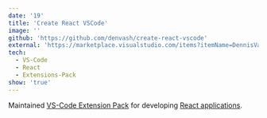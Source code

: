 ```yaml
---
date: '19'
title: 'Create React VSCode'
image: ''
github: 'https://github.com/denvash/create-react-vscode'
external: 'https://marketplace.visualstudio.com/items?itemName=DennisVash.create-react-vscode'
tech:
  - VS-Code
  - React
  - Extensions-Pack
show: 'true'
---
```


Maintained [VS-Code Extension Pack](https://code.visualstudio.com/blogs/2017/03/07/extension-pack-roundup) for developing [React applications](https://reactjs.org/).
